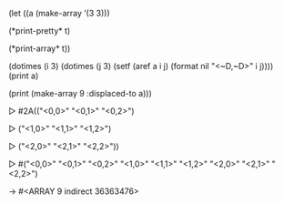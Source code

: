  



(let ((a (make-array ’(3 3))) 



(\*print-pretty\* t) 



(\*print-array\* t)) 



(dotimes (i 3) (dotimes (j 3) (setf (aref a i j) (format nil "&lt;&#126;D,&#126;D&gt;" i j)))) (print a) 



(print (make-array 9 :displaced-to a))) 



▷ #2A(("&lt;0,0&gt;" "&lt;0,1&gt;" "&lt;0,2&gt;") 



▷ ("&lt;1,0&gt;" "&lt;1,1&gt;" "&lt;1,2&gt;") 







 



 



▷ ("&lt;2,0&gt;" "&lt;2,1&gt;" "&lt;2,2&gt;")) 



▷ #("&lt;0,0&gt;" "&lt;0,1&gt;" "&lt;0,2&gt;" "&lt;1,0&gt;" "&lt;1,1&gt;" "&lt;1,2&gt;" "&lt;2,0&gt;" "&lt;2,1&gt;" "&lt;2,2&gt;") 



→ #\<ARRAY 9 indirect 36363476\> 



